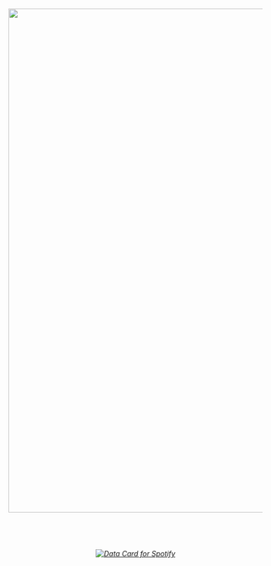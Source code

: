 

</a>

# 
<h6 align="center"> 
  <img width="1000" src="https://media1.tenor.com/m/1vh6L_QgmJwAAAAd/corpse-dance-shikabane-no-odori.gif">
</br>
</h6>

#
<h6 align="center"> 
</br>
</br>

<a href="https://data-card-for-spotify.herokuapp.com/card?user_id=u0u4aguznmg71vt7b17xnp0vc">
  <img src="https://data-card-for-spotify.herokuapp.com/api/card?user_id=u0u4aguznmg71vt7b17xnp0vc" alt="Data Card for Spotify">
</a>
